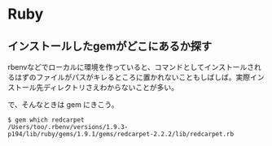 # Ruby

## インストールしたgemがどこにあるか探す

rbenvなどでローカルに環境を作っていると、コマンドとしてインストールされるはずのファイルがパスがキレるところに置かれないこともしばしば。実際インストール先ディレクトリさえわからないことが多い。

で、そんなときは gem にきこう。

    $ gem which redcarpet
    /Users/too/.rbenv/versions/1.9.3-p194/lib/ruby/gems/1.9.1/gems/redcarpet-2.2.2/lib/redcarpet.rb


